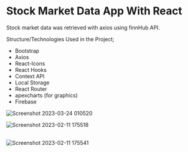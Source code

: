 <h1> Stock Market Data App With React </h1>
<p> Stock market data was retrieved with axios using finnHub API. </p>
<p> Structure/Technologies Used in the Project; </p>
<ul>
<li>Bootstrap </li>
<li> Axios</li>
<li>React-Icons </li>
<li> React Hooks</li>
<li> Context API</li>
<li>Local Storage </li>
<li> React Router </li>
<li> apexcharts (for graphics) </li>
  <li> Firebase </li> 
</ul>


![Screenshot 2023-03-24 010520](https://user-images.githubusercontent.com/95571155/227375520-0a84a36d-ba73-48c7-8f58-573de14345ca.png)




![Screenshot 2023-02-11 175518](https://user-images.githubusercontent.com/95571155/218266147-28ad162e-109e-4395-b75a-a74633cfa8ad.png)
<br><br>

![Screenshot 2023-02-11 175541](https://user-images.githubusercontent.com/95571155/218266155-0111e1d5-99dd-4a48-b63f-dc08df975a54.png)
